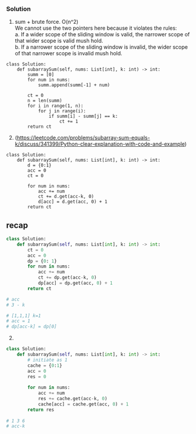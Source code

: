 ### Solution
1. sum + brute force. O(n^2) <br />
We cannot use the two pointers here because it violates the rules: <br />
a. If a wider scope of the sliding window is valid, the narrower scope of that wider scope is valid mush hold. <br />
b. If a narrower scope of the sliding window is invalid, the wider scope of that narrower scope is invalid mush hold. <br />
```
class Solution:
    def subarraySum(self, nums: List[int], k: int) -> int:
        summ = [0]
        for num in nums:
            summ.append(summ[-1] + num)
            
        ct = 0
        n = len(summ)
        for i in range(1, n):
            for j in range(i):
                if summ[i] - summ[j] == k:
                    ct += 1
        return ct
```
2. (https://leetcode.com/problems/subarray-sum-equals-k/discuss/341399/Python-clear-explanation-with-code-and-example)
```
class Solution:
    def subarraySum(self, nums: List[int], k: int) -> int:
        d = {0:1}
        acc = 0
        ct = 0
        
        for num in nums:
            acc += num
            ct += d.get(acc-k, 0)
            d[acc] = d.get(acc, 0) + 1
        return ct
```

## recap
```python
class Solution:
    def subarraySum(self, nums: List[int], k: int) -> int:
        ct = 0
        acc = 0
        dp = {0: 1}
        for num in nums:
            acc += num
            ct += dp.get(acc-k, 0)
            dp[acc] = dp.get(acc, 0) + 1
        return ct

# acc
# 3 - k

# [1,1,1] k=1
# acc = 1
# dp[acc-k] = dp[0]
```

2.
```python
class Solution:
    def subarraySum(self, nums: List[int], k: int) -> int:
        # initiate as 1
        cache = {0:1}
        acc = 0
        res = 0
        
        for num in nums:
            acc += num
            res += cache.get(acc-k, 0)
            cache[acc] = cache.get(acc, 0) + 1
        return res
        
# 1 3 6
# acc-k
```